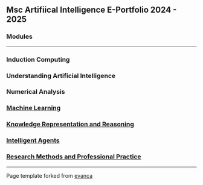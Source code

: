 ## Msc Artifiical Intelligence E-Portfolio 2024 - 2025



### **Modules**
---

### Induction Computing
### Understanding Artificial Intelligence
### Numerical Analysis
### [Machine Learning](https://yemigabriel.github.io/UniEssexMsc/machine_learning)
### [Knowledge Representation and Reasoning](https://yemigabriel.github.io/UniEssexMsc/knowledge_representation_reasoning)
### [Intelligent Agents](https://yemigabriel.github.io/UniEssexMsc/intelligent_agents)
### [Research Methods and Professional Practice](https://yemigabriel.github.io/UniEssexMsc/rmpp)

---

Page template forked from [evanca](https://github.com/evanca/quick-portfolio)
